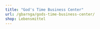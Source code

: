 ```yaml
---
title: "God's Time Business Center"
url: /gbarnga/gods-time-business-center/
shop: Lebensmittel
---
```

